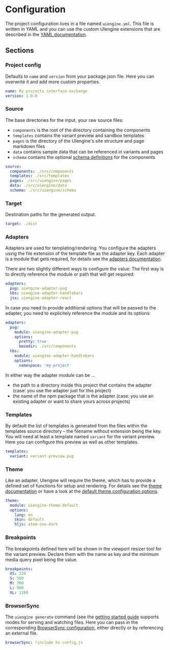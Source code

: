 # Configuration

The project configuration lives in a file named `uiengine.yml`.
This file is written in YAML and you can use the custom UIengine extensions that are described in the [YAML documentation](./yaml.md).

## Sections

### Project config

Defaults to `name` and `version` from your package.json file.
Here you can overwrite it and add more custom properties.

```yaml
name: My projects interface exchange
version: 1.0.0
```

### Source

The base directories for the input, your raw source files:
- `components` is the root of the directory containing the components
- `templates` contains the variant preview and sandbox templates
- `pages` is the directory of the UIengine's site structure and page markdown files
- `data` contains sample data that can be referenced in variants and pages
- `schema` contains the optional [schema definitions](./schema.md) for the components

```yaml
source:
  components: ./src/components
  templates: ./src/templates
  pages: ./src/uiengine/pages
  data: ./src/uiengine/data
  schema: ./src/uiengine/schema
```

### Target

Destination paths for the generated output.

```yaml
target: ./dist
```

### Adapters

Adapters are used for templating/rendering.
You configure the adapters using the file extension of the template file as the adapter key.
Each adapter is a module that gets required, for details see the [adapters documentation](./adapters.md).

There are two slightly different ways to configure the value:
The first way is to directly reference the module or path that will get required:

```yaml
adapters:
  pug: uiengine-adapter-pug
  hbs: uiengine-adapter-handlebars
  jsx: uiengine-adapter-react
```

In case you need to provide additional options that will be passed to the adapter, you need to
explicitely reference the module and its options:

```yaml
adapters:
  pug:
    module: uiengine-adapter-pug
    options:
      pretty: true
      basedir: ./src/components
  hbs: 
    module: uiengine-adapter-handlebars
    options:
      namespace: 'my-project'
```

In either way the adapter module can be …

- the path to a directory inside this project that contains the adapter
  (case: you use the adapter just for this project)
- the name of the npm package that is the adapter
  (case: you use an existing adapter or want to share yours across projects)

### Templates

By default the list of templates is generated from the files within the templates source directory – the filename without extension being the key.
You will need at least a template named `variant` for the variant preview.
Here you can configure this preview as well as other templates.

```yaml
templates:
  variant: variant-preview.pug
```

### Theme 

Like an adapter, UIengine will require the theme, which has to provide a defined set of functions for setup and rendering.
For details see the [theme documentation](./theme.md) or have a look at the [default theme configuration options](https://github.com/dennisreimann/uiengine-theme-default).

```yaml
theme:
  module: uiengine-theme-default
  options:
    lang: en
    skin: default
    hljs: atom-one-dark
```

### Breakpoints 

The breakpoints defined here will be shown in the viewport resizer tool for the variant preview.
Declare them with the name as key and the minimum media query pixel being the value.

```yaml
breakpoints:
  XS: 320
  S: 560
  M: 760
  L: 960
  XL: 1280
```

### BrowserSync

The `uiengine generate` command (see the [getting started guide](./getting-started.md) supports modes for serving and watching files.
Here you can pass in the corresponding [BrowserSync configuration](https://www.browsersync.io/docs/options/), either directly or by referencing an external file.

```yaml
browserSync: !include bs-config.js
```
